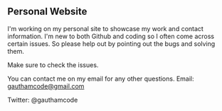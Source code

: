 ## Personal Website

I'm working on my personal site to showcase my work and contact information. I'm new to both Github and coding so I often come across certain issues. So please help out by pointing out the bugs and solving them.

Make sure to check the issues.

You can contact me on my email for any other questions. Email: gauthamcode@gmail.com

Twitter: @gauthamcode